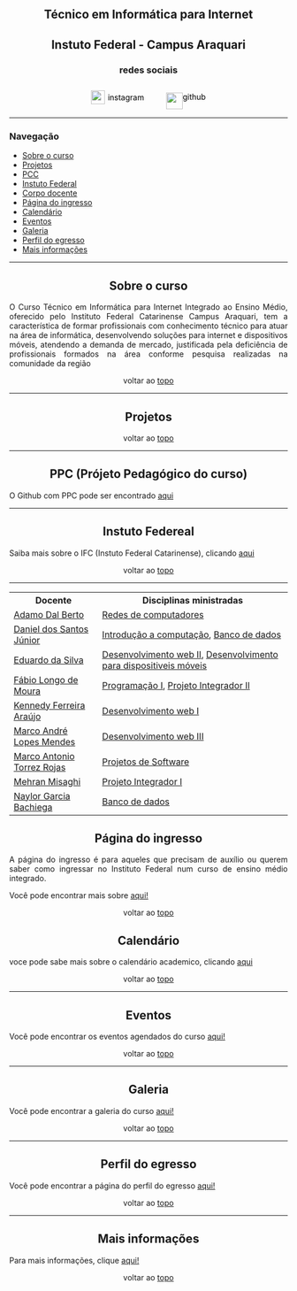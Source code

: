 <section id="topo">
<h1 style="text-align: center"> Técnico em Informática para Internet </h1>
<h2 style="text-align: center">Instuto Federal - Campus Araquari </h2>
<h3 style="text-align: center">redes sociais</h3>

<div style="display: flex; justify-content: center; gap: 20px" >
     <a href="https://www.instagram.com/ifc.oficial.araquari/" style="text-decoration: none; color: black">
     <div style="display: flex; justify-content: center; align-items: center; gap: 5px">
        <img style="width: 25px; height: 25px" src="https://www.clipartmax.com/png/full/25-256843_instagram-logo-[new]-vector-eps-free-download-logo-instagram-logo-vector.png"></img>
    <p style="margin-top: 15px">instagram</p>
    </div> 
    <a/>
    <a href="https://github.com/tecinfoifc" style="text-decoration: none; color: black"><div style="display: flex; justify-content: center; align-items; ">
        <img src="https://pngimg.com/uploads/github/github_PNG40.png" style="width: 30px; height: 30px; margin-top: 15px"> 
       <p style="margin-top: 14px">github</p> 
    </div>
</a>
</div>
</section>
<hr>
<section id="nav">
<h3>Navegação</h3>
<nav>
<ul>
    <li>
        <a href="#about">Sobre o curso</a>
    </li>
    <li>
        <a href="#projetos">Projetos</a>
    </li>
    <li>
        <a href="#PPC">PCC</a>
    </li>
    <li>
        <a href="#IF">Instuto Federal</a>
    </li>
    <li>
        <a href="#corpodocente">Corpo docente</a>
    </li>
    <li>
        <a href="#ingresso">Página do ingresso</a>
    </li>
    <li>
        <a href="#calendario">Calendário</a>
    </li>
    <li>
        <a href="#eventos">Eventos</a>
    </li>
    <li>
        <a href="#galeria">Galeria</a>
    </li>
    <li>
        <a href="#egresso">Perfil do egresso</a>
    </li>
    <li>
        <a href="#info">Mais informações</a>
    </li>
</ul>
</nav>
</section>
<hr>
<section id="about">
    <h2 style="text-align: center">Sobre o curso</h2>
    <p style="text-align: justify">O Curso Técnico em Informática para Internet Integrado ao Ensino Médio, oferecido pelo Instituto Federal Catarinense Campus Araquari, tem a característica de formar profissionais com conhecimento técnico para atuar na área de informática, desenvolvendo soluções para internet e dispositivos móveis, atendendo a demanda de mercado, justificada pela deficiência de profissionais formados na área conforme pesquisa realizadas na comunidade da região</p>
<p style="text-align: center">voltar ao <a href="#topo">topo</a></p>
</section>
<hr>
<section id="projetos">
<h2 style="text-align: center">Projetos</h2>
<p style="text-align: center">voltar ao <a href="#topo">topo</a></p>
</section>
<hr>
<section id="PPC">
<h2 style="text-align: center">PPC (Prójeto Pedagógico do curso)</h2>
    <p>O Github com PPC pode ser encontrado <a href="./src/pages/PPC.md">aqui</a></p>
</section>
<hr>
<section id="IF">
<h2 style="text-align: center">Instuto Federeal</h2>
<p>Saiba mais sobre o IFC (Instuto Federal Catarinense), clicando <a href="./src/pages/IF.md">aqui</a> </p>
<p style="text-align: center">voltar ao <a href="#topo">topo</a></p>
</section>
<hr>
<section id="corpodocente">
    <table>
         <tr>
    <th>Docente</th>
    <th>Disciplinas ministradas</th>
  </tr>
    <tr>
    <td><a href="./src/pages/corpo-docente.md/#ADB"> Adamo Dal Berto</a></td>
    <td><a href="./src/pages/ementa.md/#RC">Redes de computadores</a></td>
  </tr>
    <tr>
    <td><a href="./src/pages/corpo-docente.md/#DSJ">Daniel dos Santos Júnior</a></td>
    <td><a href="./src/pages/ementa.md/#IC">Introdução a computação</a>, <a href="./src/pages/ementa.md/#BD">Banco de dados</a></td>
  </tr>
    <tr>
    <td><a href="./src/pages/corpo-docente.md/#ES">Eduardo da Silva</a></td>
    <td><a href="./src/pages/ementa.md/#DWII">Desenvolvimento web II</a>, <a href="./src/pages/ementa.md/#DDM">Desenvolvimento para dispositiveis móveis</a></td>
  </tr>
<tr>
    <td><a href="./src/pages/corpo-docente.md/#FLM">Fábio Longo de Moura</a></td>
    <td><a href="./src/pages/ementa.md/#PI">Programação I</a>, <a href="./src/pages/ementa.md/#PJII">Projeto Integrador II</a></td>
  </tr>
<tr>
    <td><a href="./src/pages/corpo-docente.md/#KFA">Kennedy Ferreira Araújo</a></td>
    <td><a href="./src/pages/ementa.md/#DWI">Desenvolvimento web I</a></td>
  </tr>
<tr>
    <td><a href="./src/pages/corpo-docente.md/#MALM">Marco André Lopes Mendes</a></td>
    <td><a href="./src/pages/ementa.md/#DWIII">Desenvolvimento web III</a></td>
  </tr>
<tr>
<tr>
    <td><a href="./src/pages/corpo-docente.md/#MATR">Marco Antonio Torrez Rojas</a></td>
    <td><a href="./src/pages/ementa.md/#PS">Projetos de Software</a></td>
  </tr>
<tr>
    <td><a href="./src/pages/corpo-docente.md/#MM">Mehran Misaghi</a></td>
    <td><a href="./src/pages/ementa.md/#PJI">Projeto Integrador I</a></td>
  </tr>
<tr>
    <td><a href="./src/pages/corpo-docente.md/#NB">Naylor Garcia Bachiega</a></td>
    <td><a href="./src/pages/ementa.md/#DB">Banco de dados</a></td>
  </tr>
    </table>
</section>
<section id="ingresso">
<h2 style="text-align: center">Página do ingresso</h2>
<p style="text-align: justify">A página do ingresso é para aqueles que precisam de auxílio ou querem saber como ingressar no Instituto Federal num curso de ensino médio integrado.</p>
<p style="text-align: justify">Você pode encontrar mais sobre <a href="./src/pages/ingresso.md">aqui!</a></p>
<p style="text-align: center">voltar ao <a href="#topo">topo</a></p>
</section>
<section id="calendario">
  <h2 style="text-align: center">Calendário</h2>
  <p style="text-align: justify">voce pode sabe mais sobre o calendário academico, clicando <a href="https://public.tableau.com/app/profile/ifc.proen/viz/CalendrioAcadmico2024/Calendrio?publish=yes">aqui</a></p>
  <p style="text-align: center">voltar ao <a href="#topo">topo</a></p>
</section>
<hr>
<section id="eventos">
<h2 style="text-align: center">Eventos</h2>
<p style="text-align: justify">Você pode encontrar os eventos agendados do curso <a href="./src/pages/eventos.md">aqui!</a></p>
<p style="text-align: center">voltar ao <a href="#topo">topo</a></p>
</section>
<hr>
<section id="galeria">
<h2 style="text-align: center">Galeria</h2>
<p style="text-align: justify">Você pode encontrar a galeria do curso <a href="./src/pages/galeria.md">aqui!</a></p>
<p style="text-align: center">voltar ao <a href="#topo">topo</a></p>
</section>
<hr>
<section id="egresso">
<h2 style="text-align: center">Perfil do egresso</h2>
<p style="text-align: justify">Você pode encontrar a página do perfil do egresso <a href="./src/pages/egresso.md">aqui!</a></p>
<p style="text-align: center">voltar ao <a href="#topo">topo</a></p>
</section>
<hr>
<section id="info">
<h2 style="text-align: center">Mais informações</h2>
<p style="text-align: justify">Para mais informações, clique <a href="./src/pages/informações.md">aqui!</a></p>
<p style="text-align: center">voltar ao <a href="#topo">topo</a></p>
</section>

